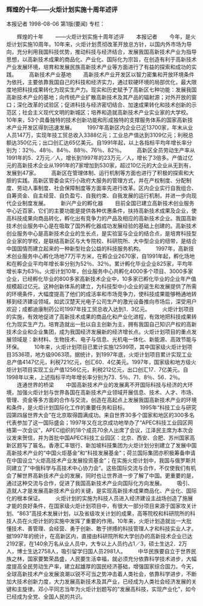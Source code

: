 ### 辉煌的十年——火炬计划实施十周年述评
本报记者
1998-08-06
第1版(要闻)
专栏：

　　辉煌的十年
　　——火炬计划实施十周年述评
　　本报记者
　　今年，是火炬计划实施10周年。10年来，火炬计划贯彻改革开放总方针，以国内外市场为导向，充分利用我国科技优势，推动科技与经济结合，发展我国高新技术产业为指导思想，以高新技术成果的商品化、产业化、国际化为宗旨，在创造有利于高新技术产业发展环境，培育和发展民族高新技术产业等方面进行了有益的探索和成功的实践。
　　高新技术产业基地
　　高新技术产业开发区以智力密集和开放环境条件为依托，主要依靠我国自己的科技和经济实力，通过软硬环境的局部优化，最大限度地把科技成果转化为现实生产力。现实和历史赋予了高新区七种功能：发展我国高新技术产业的基地；向传统产业扩散高新技术及其产品的辐射源；对外开放的窗口；深化改革的试验区；促进科技与经济密切结合、加速成果转化和技术创新的示范区；社会主义现代文明的新城区；培养和造就高新技术产业实业家的大学校。10年来，53个具备独特的技术创新功能和形成独特的支撑服务体系的国家高新技术产业开发区得到迅速发展。
　　1997年高新区内企业已近13700家，年末从业人员147万，实现年技工贸总收入3388亿元；工业总产值达到3109亿元；利税总额达350亿元；出口创汇达65亿美元。自1991年起，以上各指标平均年增长率分别为：32％、48％、84％、88％、76％、82％。
　　高新区全员劳动生产率从1991年的5．2万元／人，增长到1997年的23万元／人，增长了3倍多。产值过亿元的高新技术企业从1991年的7家增加到530家，超过10亿元的大企业从无到有，发展到47家。
　　高新区在管理体制、运行机制等方面也进行了积极的探索和大胆的实践。高新区管委会实行小政府大服务的管理方式，并在产权制度、分配制度、劳动人事制度、社会保障制度等方面率先进行改革。区内企业实行自我组合、自筹资金、自主经营、自负盈亏、自我约束、自我发展的运行机制，并进一步向现代企业制度发展。
　　新兴产业的孵化器
　　目前全国已建立高新技术创业服务中心近百家，它们的主要功能是提供各种优惠条件，扶持高新技术成果及企业，使高科技成果向商品转化，孵化出有竞争力的产品及相应的高新技术企业。我国高新技术创业服务中心是在吸取了国外孵化器成功发展经验的基础上创建的。高新技术创业服务中心是高新技术企业的生长点，是实验室与企业的结合点，是培育科技型企业家的学校，是联结高新区与大专院校、科研院所、大中型企业的纽带，是结合中国国情而建立起来的一种新型社会公益的科技服务机构。
　　1997年，高新技术创业服务中心孵化场地77万平方米，在孵企业2670家，自1991年起，孵化场地和在孵企业平均年增长率分别为52％、32％。累计孵化毕业企业825家，平均年增长率为63％。火炬计划10年，创业服务中心共孵化4000多个项目、3000多家企业，已经孵化毕业的800多家高新技术企业中，10多家已孵化毕业的企业年产值规模超过亿元。这种创新体系的建立，为科技型中小企业的诞生和发展提供了所需的环境条件，大幅度提高了他们的成活率和市场竞争力，使科技成果能够畅通地转移到经济建设领域。如武汉楚天光电子公司生产的激光设备推向市场后，深受用户欢迎；成都迪康制药公司1997年技工贸总收入达到1．3亿元。
　　火炬计划项目的实施，有效地促进了高新技术成果的商品化和产业化进程，有效地把科技成果转化为现实生产力。培育造就出一批以自主创新为主，拥有我国自己知识产权的高新技术企业和企业集团，成为我国经济发展新的经济增长点。火炬计划项目的重点发展领域是：新材料、生物技术、电子与信息、光机电一体化、新能源、高效节能与环保。
　　10年来，火炬计划项目已累计实施12599项，其中国家级火炬计划项目3536项，地方级9063项。据统计，到1997年底，火炬计划项目累计实现工业总产值4147亿元，利税721亿元，创汇60．4亿美元。1997年，国家级和地方级火炬计划项目实现工业产值1256亿元，利税212亿元，出口创汇17．7亿美元。自1998年以来，上述指标平均年增长率分别为73．5％、71．8％、56．2％。
　　连通世界的桥梁
　　中国高新技术产业的发展离不开国际科技与经济的大环境，加强火炬计划与世界各国在高新技术产业领域开展信息、技术、人才、市场、管理、资金等多方面的合作与交流，创造在高起点上发展我国高新技术产业的环境和条件，是火炬计划国际化工作的重要任务和目标。
　　1995年“科技工业与研究园第四届世界大会”在北京取得圆满成功。来自世界30多个国家和地区的300多名代表参加了这一国际盛会；1997年又在北京成功地举办了“APEC科技工业园区网络第一次会议”，APEC组织的18个成员70余人出席了会议，江泽民主席为本次会议发来贺信，并为首批中国APEC科技工业园区：北京、西安、合肥、苏州国家高新区题写了匾名。香港汇丰银行、新加坡科技集团为火炬计划分别建立了发展中国高新技术产业的“中国火炬基金”和“科技发展基金”；荷兰国际集团亦积极筹备申请在中国设立“火炬高技术产业发展投资基金”；在实施火炬计划中，我国与俄罗斯共同建立了“中俄科学与高技术中心协力会”。这些国际交流与合作，不仅使我们有机会了解世界高新技术产业的发展，同时也让世界进一步了解了中国。更重要的是，通过这种交流与合作，促进了我国高新技术产业向国际化方向发展。
　　吸引、造就人才是发展高新技术产业的关键，是实现高新技术成果商品化、产业化、国际化的根本保证。
　　火炬计划的实施为科技人员进入经济建设主战场创造了施展才能的良好条件，在国家级火炬计划项目中，有很大一部分项目来源于国家攻关计划、“863”高技术发展计划，以及省级攻关计划的成果，高等院校和科研院所的科技人员在火炬计划的实施中发挥了重要的作用。10年来，火炬计划造就出一大批懂技术、善管理、会经营、勇于创新、敢于拼搏的科技管理人才和科技实业人才。据1997年的统计，在高新区内，直接由科研院所和大学创办的高新技术企业已达2192家，在140余万名从业人员中，大专以上人员约占1／3，硕士生达2．2万人，博士生达2758人，吸引留学归国人员2981人。
　　中华民族要自立于世界民族之林，国家要繁荣昌盛，人民要生活幸福，就必须充分依靠科学技术进步，大幅度提高全民劳动生产率，建立起雄厚的国民经济基础，增强国家综合国力。今天，全球高新技术产业发展浪潮以锐不可当之势冲击着人类社会，依靠科学进步，不断加大技术创新力度，大力发展高新技术及其产业，已经成为人类社会经济发展的关键和主旋律。邓小平同志当年为火炬计划题写的“发展高科技，实现产业化”，如今已经成为全党、全国人民的共识。
